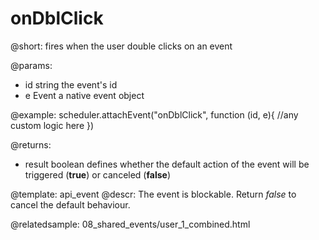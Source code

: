 onDblClick
=============
@short:  fires when the user double clicks on an event
	

@params: 
- id		string	the event's id
- e	Event	a native event object

@example: 
scheduler.attachEvent("onDblClick", function (id, e){
	//any custom logic here
})

@returns:  
  - result     boolean       defines whether the default action of the event will be triggered (<b>true</b>) or canceled (<b>false</b>) 
 
@template:	api_event
@descr: 
The event is blockable. Return *false* to cancel the default behaviour.

@relatedsample:
	08_shared_events/user_1_combined.html